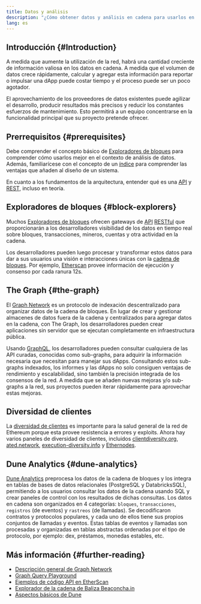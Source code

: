 ```yaml
---
title: Datos y análisis
description: "¿Cómo obtener datos y análisis en cadena para usarlos en tus dapps?"
lang: es
---
```


## Introducción {#Introduction}

A medida que aumente la utilización de la red, habrá una cantidad creciente de información valiosa en los datos en cadena. A medida que el volumen de datos crece rápidamente, calcular y agregar esta información para reportar o impulsar una dApp puede costar tiempo y el proceso puede ser un poco agotador.

El aprovechamiento de los proveedores de datos existentes puede agilizar el desarrollo, producir resultados más precisos y reducir los constantes esfuerzos de mantenimiento. Esto permitirá a un equipo concentrarse en la funcionalidad principal que su proyecto pretende ofrecer.

## Prerrequisitos {#prerequisites}

Debe comprender el concepto básico de [Exploradores de bloques](/developers/docs/data-and-analytics/block-explorers/) para comprender cómo usarlos mejor en el contexto de análisis de datos. Además, familiarícese con el concepto de un [índice](/glossary/#index) para comprender las ventajas que añaden al diseño de un sistema.

En cuanto a los fundamentos de la arquitectura, entender qué es una [API](https://www.wikipedia.org/wiki/API) y [REST](https://www.wikipedia.org/wiki/Representational_state_transfer), incluso en teoría.

## Exploradores de bloques {#block-explorers}

Muchos [Exploradores de bloques](/developers/docs/data-and-analytics/block-explorers/) ofrecen gateways de [API](https://www.wikipedia.org/wiki/API) [RESTful](https://www.wikipedia.org/wiki/Representational_state_transfer) que proporcionarán a los desarrolladores visibilidad de los datos en tiempo real sobre bloques, transacciones, mineros, cuentas y otra actividad en la cadena.

Los desarrolladores pueden luego procesar y transformar estos datos para dar a sus usuarios una visión e interacciones únicas con la [cadena de bloques](/glossary/#blockchain). Por ejemplo, [Etherscan](https://etherscan.io) provee información de ejecución y consenso por cada ranura 12s.

## The Graph {#the-graph}

El [Graph Network](https://thegraph.com/) es un protocolo de indexación descentralizado para organizar datos de la cadena de bloques. En lugar de crear y gestionar almacenes de datos fuera de la cadena y centralizados para agregar datos en la cadena, con The Graph, los desarrolladores pueden crear aplicaciones sin servidor que se ejecutan completamente en infraestructura pública.

Usando [GraphQL](https://graphql.org/), los desarrolladores pueden consultar cualquiera de las API curadas, conocidas como sub-graphs, para adquirir la información necesaria que necesitan para manejar sus dApps. Consultando estos sub-graphs indexados, los informes y las dApps no solo consiguen ventajas de rendimiento y escalabilidad, sino también la precisión integrada de los consensos de la red. A medida que se añaden nuevas mejoras y/o sub-graphs a la red, sus proyectos pueden iterar rápidamente para aprovechar estas mejoras.

## Diversidad de clientes

La [diversidad de clientes](/developers/docs/nodes-and-clients/client-diversity/) es importante para la salud general de la red de Ethereum porque esta provee resistencia a errores y exploits. Ahora hay varios paneles de diversidad de clientes, incluidos [clientdiversity.org](https://clientdiversity.org/), [ated.network](https://www.rated.network), [execution-diversity.info](https://execution-diversity.info/) y [Ethernodes](https://ethernodes.org/).

## Dune Analytics {#dune-analytics}

[Dune Analytics](https://dune.com/) preprocesa los datos de la cadena de bloques y los integra en tablas de bases de datos relacionales (PostgreSQL y DatabricksSQL), permitiendo a los usuarios consultar los datos de la cadena usando SQL y crear paneles de control con los resultados de dichas consultas. Los datos en cadena son organizados en 4 categorías: `bloques`, `transacciones`, `registros` (de eventos) y `rastreos` (de llamadas). Se decodificaron contratos y protocolos populares, y cada uno de ellos tiene sus propios conjuntos de llamadas y eventos. Estas tablas de eventos y llamadas son procesadas y organizadas en tablas abstractas ordenadas por el tipo de protocolo, por ejemplo: dex, préstamos, monedas estables, etc.

## Más información {#further-reading}

- [Descripción general de Graph Network](https://thegraph.com/docs/en/about/network/)
- [Graph Query Playground](https://thegraph.com/explorer/subgraph/graphprotocol/graph-network-mainnet?version=current)
- [Ejemplos de código API en EtherScan](https://etherscan.io/apis#contracts)
- [Explorador de la cadena de Baliza Beaconcha.in](https://beaconcha.in)
- [Aspectos básicos de Dune](https://docs.dune.com/#dune-basics)

